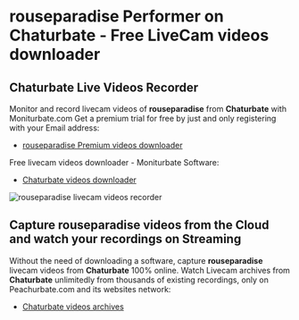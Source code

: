 # rouseparadise Performer on Chaturbate - Free LiveCam videos downloader

## Chaturbate Live Videos Recorder

Monitor and record livecam videos of **rouseparadise** from **Chaturbate** with Moniturbate.com
Get a premium trial for free by just and only registering with your Email address:
* [rouseparadise Premium videos downloader](https://moniturbate.com/request-demo-licence-key.html)

Free livecam videos downloader - Moniturbate Software:
* [Chaturbate videos downloader](https://moniturbate.com/moniturbate-download-software.html)

![rouseparadise livecam videos recorder](https://peachurnet.com/templates/moniturbate-software.png)


## Capture rouseparadise videos from the Cloud and watch your recordings on Streaming

Without the need of downloading a software, capture **rouseparadise** livecam videos from **Chaturbate** 100% online.
Watch Livecam archives from **Chaturbate** unlimitedly from thousands of existing recordings, only on Peachurbate.com and its websites network:
* [Chaturbate videos archives](https://peachurnet.com/)